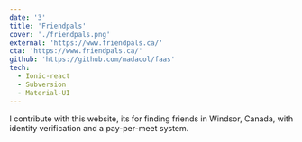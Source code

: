 ```yaml
---
date: '3'
title: 'Friendpals'
cover: './friendpals.png'
external: 'https://www.friendpals.ca/'
cta: 'https://www.friendpals.ca/'
github: 'https://github.com/madacol/faas'
tech:
  - Ionic-react
  - Subversion
  - Material-UI
---
```


I contribute with this website, its for finding friends in Windsor, Canada, with identity verification and a pay-per-meet system.